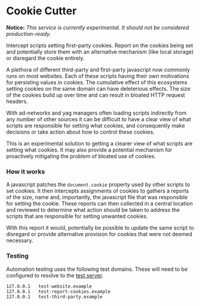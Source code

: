 # Cookie Cutter

**Notice:** _This service is currently experimental. It should not be considered
production-ready._

Intercept scripts setting first-party cookies. Report on the cookies being set
and potentially store them with an alternative mechanism (like local storage) or
disregard the cookie entirely.

A plethora of different third-party and first-party javascript now commonly runs
on most websites. Each of these scripts having their own motivations for
persisting values in cookies. The cumulative effect of this ecosystems setting
cookies on the same domain can have deleterious effects. The size of the cookies
build up over time and can result in bloated HTTP request headers.

With ad-networks and yag managers often loading scripts indirectly from any
number of other sources it can be difficult to have a clear view of what scripts
are responsible for setting what cookies, and consequently make decisions or
take action about how to control these cookies.

This is an experimental solution to getting a clearer view of what scripts are
setting what cookies. It may also provide a potential mechanism for proactively
mitigating the problem of bloated use of cookies.

### How it works

A javascript patches the `document.cookie` property used by other scripts to set
cookies. It then intercepts assignments of cookies to gathers a reports of the
size, name and, importantly, the javascript file that was responsible for
setting the cookie. These reports can then collected in a central location and
reviewed to determine what action should be taken to address the scripts that
are responsible for setting unwanted cookies.

With this report it would, potentially be possible to update the same script to
disregard or provide alternative provision for cookies that were not deemed
necessary.

### Testing

Automation testing uses the following test domains. These will need to be
configured to resolve to the [test server](test/automation/test-server.js).

```
127.0.0.1	test-website.example
127.0.0.1	test-report-cookies.example
127.0.0.1	test-third-party.example
```
